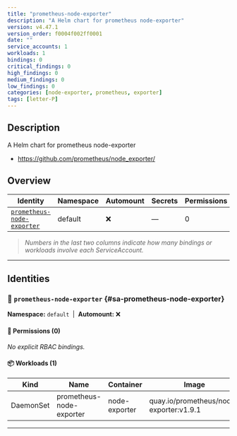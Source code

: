 ```yaml
---
title: "prometheus-node-exporter"
description: "A Helm chart for prometheus node-exporter"
version: v4.47.1
version_order: f0004f002ff0001
date: ""
service_accounts: 1
workloads: 1
bindings: 0
critical_findings: 0
high_findings: 0
medium_findings: 0
low_findings: 0
categories: [node-exporter, prometheus, exporter]
tags: [letter-P]
---
```


## Description

A Helm chart for prometheus node-exporter

- https://github.com/prometheus/node_exporter/

## Overview

| Identity                                                   | Namespace | Automount | Secrets | Permissions | Workloads | Risk |
| ---------------------------------------------------------- | --------- | --------- | ------- | ----------- | --------- | ---- |
| [`prometheus-node-exporter`](#sa-prometheus-node-exporter) | default   | ❌        | —       | 0           | 1         | —    |

> _Numbers in the last two columns indicate how many bindings or workloads involve each ServiceAccount._

---

## Identities

### 🤖 `prometheus-node-exporter` {#sa-prometheus-node-exporter}

**Namespace:** `default`  |  **Automount:** ❌

#### 🔑 Permissions (0)

_No explicit RBAC bindings._

#### 📦 Workloads (1)

| Kind      | Name                     | Container     | Image                                   |
| --------- | ------------------------ | ------------- | --------------------------------------- |
| DaemonSet | prometheus-node-exporter | node-exporter | quay.io/prometheus/node-exporter:v1.9.1 |

---
